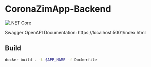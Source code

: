 # CoronaZimApp-Backend

![.NET Core](https://github.com/Chitova263/CoronaZimApp-Backend/workflows/.NET%20Core/badge.svg)

Swagger OpenAPI Documentation: https://localhost:5001/index.html

## Build
```bash
docker build . -t $APP_NAME -f Dockerfile
```
